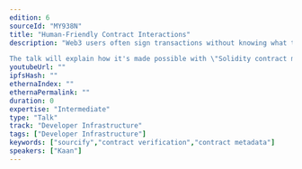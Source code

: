 ```yaml
---
edition: 6
sourceId: "MY938N"
title: "Human-Friendly Contract Interactions"
description: "Web3 users often sign transactions without knowing what they are doing. How can we let them take more informed decisions? Contracts verified on Sourcify (https://sourcify.dev) can be presented with human-friendly information via the ABI and the NatSpec documentation

The talk will explain how it's made possible with \"Solidity contract metadata\" and how Sourcify's \"full verification\" works. We'll also touch upon alternative approaches to how to display human-readable tx information to the users"
youtubeUrl: ""
ipfsHash: ""
ethernaIndex: ""
ethernaPermalink: ""
duration: 0
expertise: "Intermediate"
type: "Talk"
track: "Developer Infrastructure"
tags: ["Developer Infrastructure"]
keywords: ["sourcify","contract verification","contract metadata"]
speakers: ["Kaan"]
---
```

